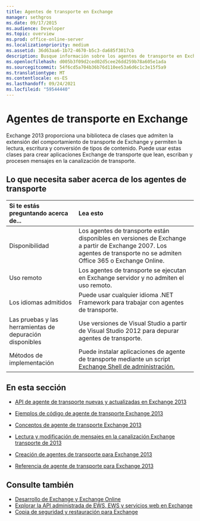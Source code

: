 ```yaml
---
title: Agentes de transporte en Exchange
manager: sethgros
ms.date: 09/17/2015
ms.audience: Developer
ms.topic: overview
ms.prod: office-online-server
ms.localizationpriority: medium
ms.assetid: 36d63aa6-1b72-4670-b5c3-da685f3017cb
description: Busque información sobre los agentes de transporte en Exchange 2013.
ms.openlocfilehash: d005b3f09d2ced02d5cee26dd259b78a605e1ada
ms.sourcegitcommit: 54f6cd5a704b36b76d110ee53a6d6c1c3e15f5a9
ms.translationtype: MT
ms.contentlocale: es-ES
ms.lasthandoff: 09/24/2021
ms.locfileid: "59544440"
---
```

# <a name="transport-agents-in-exchange"></a>Agentes de transporte en Exchange
  
Exchange 2013 proporciona una biblioteca de clases que admiten la extensión del comportamiento de transporte de Exchange y permiten la lectura, escritura y conversión de tipos de contenido. Puede usar estas clases para crear aplicaciones Exchange de transporte que lean, escriban y procesen mensajes en la canalización de transporte.
  
## <a name="what-you-need-to-know-about-transport-agents"></a>Lo que necesita saber acerca de los agentes de transporte

|Si te estás preguntando acerca de...|Lea esto|
|:-----|:-----|
|Disponibilidad  <br/> |Los agentes de transporte están disponibles en versiones de Exchange a partir de Exchange 2007. Los agentes de transporte no se admiten Office 365 o Exchange Online.  <br/> |
|Uso remoto  <br/> |Los agentes de transporte se ejecutan en Exchange servidor y no admiten el uso remoto.  <br/> |
|Los idiomas admitidos  <br/> |Puede usar cualquier idioma .NET Framework para trabajar con agentes de transporte.  <br/> |
|Las pruebas y las herramientas de depuración disponibles  <br/> |Use versiones de Visual Studio a partir de Visual Studio 2012 para depurar agentes de transporte.  <br/> |
|Métodos de implementación  <br/> |Puede instalar aplicaciones de agente de transporte mediante un script [Exchange Shell de administración.](../management/exchange-management-shell.md)  <br/> |
   
## <a name="in-this-section"></a>En esta sección

- [API de agente de transporte nuevas y actualizadas en Exchange 2013](new-and-updated-transport-agent-apis-in-exchange-2013.md)
    
- [Ejemplos de código de agente de transporte Exchange 2013](transport-agent-code-samples-for-exchange-2013.md)
    
- [Conceptos de agente de transporte Exchange 2013](transport-agent-concepts-in-exchange-2013.md)
    
- [Lectura y modificación de mensajes en la canalización Exchange transporte de 2013](reading-and-modifying-messages-in-the-exchange-2013-transport-pipeline.md)
    
- [Creación de agentes de transporte para Exchange 2013](creating-transport-agents-for-exchange-2013.md)
    
- [Referencia de agente de transporte para Exchange 2013](transport-agent-reference-for-exchange-2013.md)
    
## <a name="see-also"></a>Consulte también

- [Desarrollo de Exchange y Exchange Online](../exchange-server-development.md)    
- [Explorar la API administrada de EWS, EWS y servicios web en Exchange](../exchange-web-services/explore-the-ews-managed-api-ews-and-web-services-in-exchange.md)   
- [Copia de seguridad y restauración para Exchange](../backup-restore/backup-and-restore-for-exchange-2013.md) 
    

